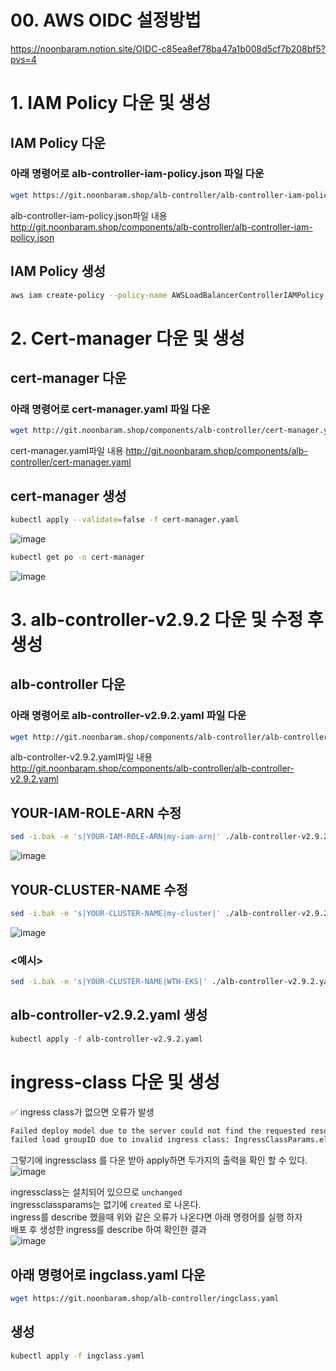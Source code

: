 # 00. AWS OIDC 설정방법
https://noonbaram.notion.site/OIDC-c85ea8ef78ba47a1b008d5cf7b208bf5?pvs=4  

# 1. IAM Policy 다운 및 생성
## IAM Policy 다운
### 아래 명령어로 alb-controller-iam-policy.json 파일 다운
```bash
wget https://git.noonbaram.shop/alb-controller/alb-controller-iam-policy.json
```
alb-controller-iam-policy.json파일 내용 http://git.noonbaram.shop/components/alb-controller/alb-controller-iam-policy.json  

## IAM Policy 생성
```bash
aws iam create-policy --policy-name AWSLoadBalancerControllerIAMPolicy --policy-document file://alb-controller-iam-policy.json
```

# 2. Cert-manager 다운 및 생성
## cert-manager 다운
### 아래 명령어로 cert-manager.yaml 파일 다운
```bash
wget http://git.noonbaram.shop/components/alb-controller/cert-manager.yaml
```  
cert-manager.yaml파일 내용 http://git.noonbaram.shop/components/alb-controller/cert-manager.yaml  
## cert-manager 생성
```bash
kubectl apply --validate=false -f cert-manager.yaml
```  
![image](https://github.com/NoonBaRam/noonbaram.github.io/assets/132915445/15d9407d-7360-4307-b427-ac0d75dd56e3)  
```bash
kubectl get po -n cert-manager
```  
![image](https://github.com/NoonBaRam/noonbaram.github.io/assets/132915445/ce4a55e0-c160-44e1-b26e-63929648e726)  

# 3. alb-controller-v2.9.2 다운 및 수정 후 생성
## alb-controller 다운
### 아래 명령어로 alb-controller-v2.9.2.yaml 파일 다운
```bash
wget http://git.noonbaram.shop/components/alb-controller/alb-controller-v2.9.2.yaml
```  
alb-controller-v2.9.2.yaml파일 내용 http://git.noonbaram.shop/components/alb-controller/alb-controller-v2.9.2.yaml  
## YOUR-IAM-ROLE-ARN 수정
```bash
sed -i.bak -e 's|YOUR-IAM-ROLE-ARN|my-iam-arn|' ./alb-controller-v2.9.2.yaml
```  
![image](https://github.com/user-attachments/assets/7202a744-b80f-4692-b3f2-70e755fdc606)  

## YOUR-CLUSTER-NAME 수정
```bash
sed -i.bak -e 's|YOUR-CLUSTER-NAME|my-cluster|' ./alb-controller-v2.9.2.yaml
```  
![image](https://github.com/user-attachments/assets/7f7b5246-3eec-4c7e-9825-0d79104f611c)  

### <예시>
```bash
sed -i.bak -e 's|YOUR-CLUSTER-NAME|WTH-EKS|' ./alb-controller-v2.9.2.yaml
```  

## alb-controller-v2.9.2.yaml 생성
```bash
kubectl apply -f alb-controller-v2.9.2.yaml
```  

# ingress-class 다운 및 생성
✅ ingress class가 없으면 오류가 발생  
```html
Failed deploy model due to the server could not find the requested resource (post targetgroupbindings.elbv2.k8s.aws)
failed load groupID due to invalid ingress class: IngressClassParams.elbv2.k8s.aws "alb" not found
```  
그렇기에 ingressclass 를 다운 받아 apply하면 두가지의 출력을 확인 할 수 있다.
![image](https://github.com/NoonBaRam/noonbaram.github.io/assets/132915445/9c39d278-e5a3-4240-891d-2e5f39b5c8ab)  

ingressclass는 설치되어 있으므로 `unchanged`  
ingressclassparams는 없기에 `created` 로 나온다.  
ingress를 describe 했을때 위와 같은 오류가 나온다면 아래 명령어를 실행 하자  
배포 후 생성한 ingress를 describe 하여 확인한 결과  
![image](https://github.com/NoonBaRam/noonbaram.github.io/assets/132915445/8adb5cfa-5cdd-4456-8932-09196187927c)


## 아래 명령어로 ingclass.yaml 다운
```bash
wget https://git.noonbaram.shop/alb-controller/ingclass.yaml
```  
## 생성
```bash
kubectl apply -f ingclass.yaml
```
